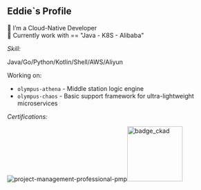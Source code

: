 Eddie`s Profile
---
 🍖 I’m a Cloud-Native Developer <br/>
 🍩 Currently work with == "Java - K8S - Alibaba"

*Skill:*

Java/Go/Python/Kotlin/Shell/AWS/Aliyun

Working on:
- `olympus-athena` - Middle station logic engine
- `olympus-chaos` - Basic support framework for ultra-lightweight microservices

*Certifications:*

![project-management-professional-pmp](https://github.com/RadianceL/RadianceL/assets/25889174/60dc4c6c-62a5-428d-ab51-c9b5ed6acae0)<img alt='badge_ckad' src="https://user-images.githubusercontent.com/24785373/206426236-a78f59dc-e6dc-4b92-a0c4-4cd7ab8e3649.png" width="auto" height="128" />

